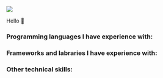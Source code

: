 ![](https://komarev.com/ghpvc/?username=austincomstock)

Hello 👋

<h3>Programming languages I have experience with:</h3>

<h3>Frameworks and labraries I have experience with:</h3>

<h3>Other technical skills:<h3/>

<!---
austincomstock/austincomstock is a ✨ special ✨ repository because its `README.md` (this file) appears on your GitHub profile.
You can click the Preview link to take a look at your changes.
--->
